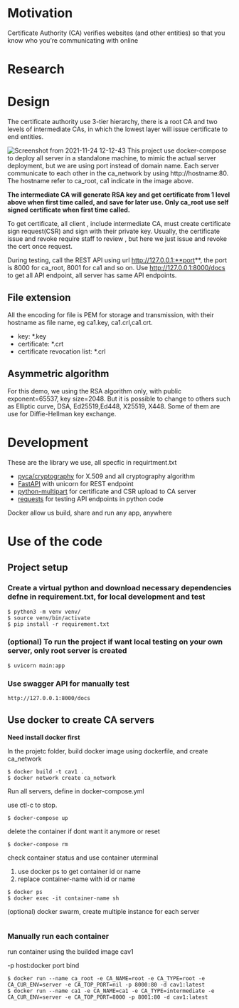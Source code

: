 # Motivation
Certificate Authority (CA) verifies websites (and other entities) so that you know who you’re communicating with online


# Research

# Design
The certificate authority use 3-tier hierarchy, there is a root CA and two levels of intermediate CAs, in which the lowest layer will issue certificate to end entities.

![Screenshot from 2021-11-24 12-12-43](https://user-images.githubusercontent.com/7097606/143174026-dfc7c921-7582-4cf2-82c8-0cfbc98232a7.png)
This project use docker-compose to deploy all server in a standalone machine, to mimic the actual server deployment, but we are using port instead of domain name. Each server  communicate to each other in the ca_network by using http://hostname:80. The hostname refer to ca_root, ca1  indicate in the image above. 

**The intermediate CA will generate RSA key and get certificate from 1 level above when first time called, and save for later use. Only ca_root use self signed certificate when first time called.**

To get certificate, all client , include intermediate CA, must create certificate sign request(CSR) and sign with their private key. Usually, the certificate issue and revoke require staff to review , but here we just issue and revoke the cert once request.


During testing, call the REST API using url http://127.0.0.1:**port**, the port is 8000 for ca_root, 8001 for ca1 and so on. Use http://127.0.0.1:8000/docs to get all API endpoint, all server has same API endpoints.

## File extension
All the encoding for file is PEM for storage and transmission, with their hostname as file name, eg ca1.key, ca1.crl,ca1.crt. 
- key: *.key
- certificate: *.crt
- certificate revocation list: *.crl

## Asymmetric algorithm 
For this demo, we using the RSA algorithm only, with public exponent=65537, key size=2048. But it is possible to change to others such as Elliptic curve, DSA, Ed25519,Ed448, X25519, X448. Some of them are use for Diffie-Hellman key exchange.


# Development
These are the library we use, all specfic in requirtment.txt
- [pyca/cryptography](https://cryptography.io/en/latest/) for X.509 and all cryptography algorithm
- [FastAPI](https://fastapi.tiangolo.com/) with unicorn for REST endpoint
- [python-multipart](https://pypi.org/project/python-multipart/) for certificate and CSR upload to CA server
- [requests](https://docs.python-requests.org/en/latest/) for testing API endpoints in python code

Docker allow us build, share and run any app, anywhere



# Use of the code
## Project setup

### Create a virtual python and download necessary dependencies defne in requirement.txt, for local development and test
```
$ python3 -m venv venv/
$ source venv/bin/activate  
$ pip install -r requirement.txt
```
### (optional) To run the project if want local testing on your own server, only root server is created
```
$ uvicorn main:app
```

### Use swagger API for manually test
```
http://127.0.0.1:8000/docs
```
## Use docker to create CA servers
**Need install docker first**

In the projetc folder, build docker image using dockerfile, and create ca_network
```
$ docker build -t cav1 .
$ docker network create ca_network
```
Run all servers, define in docker-compose.yml

use ctl-c to stop.
```
$ docker-compose up 
```
delete the container if dont want it anymore or reset
```
$ docker-compose rm
```

check container status and use container uterminal
1. use docker ps to get container id or name
2. replace container-name with id or name
```
$ docker ps
$ docker exec -it container-name sh
```
(optional) docker swarm, create multiple instance for each server
```
```
### Manually run each container 
run container using the builded image cav1

-p host:docker  port bind
```
$ docker run --name ca_root -e CA_NAME=root -e CA_TYPE=root -e CA_CUR_ENV=server -e CA_TOP_PORT=nil -p 8000:80 -d cav1:latest
$ docker run --name ca1 -e CA_NAME=ca1 -e CA_TYPE=intermediate -e CA_CUR_ENV=server -e CA_TOP_PORT=8000 -p 8001:80 -d cav1:latest
```
